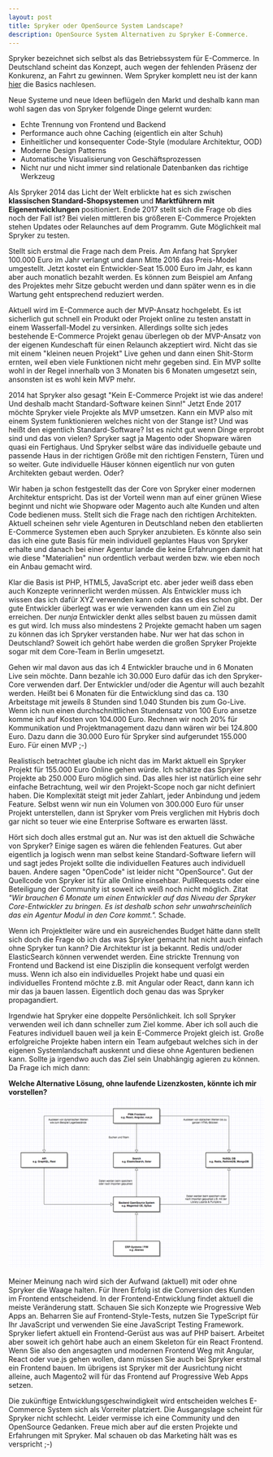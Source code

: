 ```yaml
---
layout: post
title: Spryker oder OpenSource System Landscape?
description: OpenSource System Alternativen zu Spryker E-Commerce.
---
```

Spryker bezeichnet sich selbst als das Betriebssystem für E-Commerce. In Deutschland scheint das Konzept, auch wegen der
fehlenden Präsenz der Konkurenz, an Fahrt zu gewinnen. Wem Spryker komplett neu ist der kann [hier](http://etailment.de/news/stories/Spryker-Die-wichtigsten-Antworten-zur-hippen-Software-2951) die Basics nachlesen.

Neue Systeme und neue Ideen beflügeln den Markt und deshalb kann man wohl sagen das von Spryker folgende Dinge gelernt wurden:
* Echte Trennung von Frontend und Backend
* Performance auch ohne Caching (eigentlich ein alter Schuh)
* Einheitlicher und konsequenter Code-Style (modulare Architektur, OOD)
* Moderne Design Patterns
* Automatische Visualisierung von Geschäftsprozessen
* Nicht nur und nicht immer sind relationale Datenbanken das richtige Werkzeug

Als Spryker 2014 das Licht der Welt erblickte hat es sich zwischen **klassischen Standard-Shopsystemen** und **Marktführern
mit Eigenentwicklungen** positioniert. Ende 2017 stellt sich die Frage ob dies noch der Fall ist? Bei vielen mittleren bis größeren
E-Commerce Projekten stehen Updates oder Relaunches auf dem Programm. Gute Möglichkeit mal Spryker zu testen.

Stellt sich erstmal die Frage nach dem Preis. Am Anfang hat Spryker 100.000 Euro im Jahr verlangt und dann Mitte 2016 das
Preis-Model umgestellt. Jetzt kostet ein Entwickler-Seat 15.000 Euro im Jahr, es kann aber auch monatlich bezahlt werden.
Es können zum Beispiel am Anfang des Projektes mehr Sitze gebucht werden und dann später wenn es in die Wartung geht 
entsprechend reduziert werden. 

Aktuell wird im E-Commerce auch der MVP-Ansatz hochgelebt. Es ist sicherlich gut schnell ein Produkt oder Projekt online zu testen
anstatt in einem Wasserfall-Model zu versinken. Allerdings sollte sich jedes bestehende E-Commerce Projekt genau überlegen ob der 
MVP-Ansatz von der eigenen Kundeschaft für einen Relaunch akzeptiert wird. Nicht das sie mit einem "kleinen neuen Projekt" 
Live gehen und dann einen Shit-Storm ernten, weil eben viele Funktionen nicht mehr gegeben sind. Ein MVP sollte wohl in der 
Regel innerhalb von 3 Monaten bis 6 Monaten umgesetzt sein, ansonsten ist es wohl kein MVP mehr.

2014 hat Spryker also gesagt "Kein E-Commerce Projekt ist wie das andere! Und deshalb macht Standard-Software keinen Sinn!"
Jetzt Ende 2017 möchte Spryker viele Projekte als MVP umsetzen. Kann ein MVP also mit einem System funktionieren welches nicht
von der Stange ist? Und was heißt den eigentlich Standard-Software? Ist es nicht gut wenn Dinge erprobt sind und das von vielen?
Spryker sagt ja Magento oder Shopware wären quasi ein Fertighaus. Und Spryker selbst wäre das individuelle gebaute und passende
Haus in der richtigen Größe mit den richtigen Fenstern, Türen und so weiter. Gute individuelle Häuser können eigentlich nur 
von guten Architekten gebaut werden. Oder?

Wir haben ja schon festgestellt das der Core von Spryker einer modernen Architektur entspricht. Das ist der Vorteil wenn
man auf einer grünen Wiese beginnt und nicht wie Shopware oder Magento auch alte Kunden und alten Code bedienen muss. Stellt
sich die Frage nach den richtigen Architekten. Aktuell scheinen sehr viele Agenturen in Deutschland neben den etablierten
E-Commerce Systemen eben auch Spryker anzubieten. Es könnte also sein das ich eine gute Basis für mein individuell geplantes
Haus von Spryker erhalte und danach bei einer Agentur lande die keine Erfahrungen damit hat wie diese "Materialien" nun 
ordentlich verbaut werden bzw. wie eben noch ein Anbau gemacht wird. 

Klar die Basis ist PHP, HTML5, JavaScript etc. aber jeder weiß dass eben auch Konzepte verinnerlicht werden müssen. Als 
Entwickler muss ich wissen das ich dafür XYZ verwenden kann oder das es dies schon gibt. Der gute Entwickler überlegt
was er wie verwenden kann um ein Ziel zu erreichen. Der *nunja* Entwickler denkt alles selbst bauen zu müssen damit es gut
wird. Ich muss also mindestens 2 Projekte gemacht haben um sagen zu können das ich Spryker verstanden habe. Nur wer hat das
schon in Deutschland? Soweit ich gehört habe werden die großen Spryker Projekte sogar mit dem Core-Team in Berlin umgesetzt.

Gehen wir mal davon aus das ich 4 Entwickler brauche und in 6 Monaten Live sein möchte. Dann bezahle ich 30.000 Euro dafür
das ich den Spryker-Core verwenden darf. Der Entwickler und/oder die Agentur will auch bezahlt werden. Heißt bei 6 Monaten
für die Entwicklung sind das ca. 130 Arbeitstage mit jeweils 8 Stunden sind 1.040 Stunden bis zum Go-Live. Wenn ich nun
einen durchschnittlichen Stundensatz von 100 Euro ansetze komme ich auf Kosten von 104.000 Euro. Rechnen wir noch 20% für 
Kommunikation und Projektmanagement dazu dann wären wir bei 124.800 Euro. Dazu dann die 30.000 Euro für Spryker sind 
aufgerundet 155.000 Euro. Für einen MVP ;-)

Realistisch betrachtet glaube ich nicht das im Markt aktuell ein Spryker Projekt für 155.000 Euro Online gehen würde. Ich schätze
das Spryker Projekte ab 250.000 Euro möglich sind. Das alles hier ist natürlich eine sehr einfache Betrachtung, weil wir 
den Projekt-Scope noch gar nicht definiert haben. Die Komplexität steigt mit jeder Zahlart, jeder Anbindung und jedem Feature. 
Selbst wenn wir nun ein Volumen von 300.000 Euro für unser Projekt unterstellen, dann ist Spryker vom Preis verglichen mit
Hybris doch gar nicht so teuer wie eine Enterprise Software es erwarten lässt.

Hört sich doch alles erstmal gut an. Nur was ist den aktuell die Schwäche von Spryker? Einige sagen es wären die fehlenden
Features. Gut aber eigentlich ja logisch wenn man selbst keine Standard-Software liefern will und sagt jedes Projekt sollte
die individuellen Features auch individuell bauen. Andere sagen "OpenCode" ist leider nicht "OpenSource". Gut der Quellcode
von Spryker ist für alle Online einsehbar. PullRequests oder eine Beteiligung der Community ist soweit ich weiß noch nicht
möglich. Zitat *"Wir brauchen 6 Monate um einen Entwickler auf das Niveau der Spryker Core-Entwickler zu bringen. Es ist deshalb 
schon sehr unwahrscheinlich das ein Agentur Modul in den Core kommt.".* Schade.

Wenn ich Projektleiter wäre und ein ausreichendes Budget hätte dann stellt sich doch die Frage ob ich das was Spryker gemacht hat
nicht auch einfach ohne Spryker tun kann? Die Architektur ist ja bekannt. Redis und/oder ElasticSearch können verwendet werden.
Eine strickte Trennung von Frontend und Backend ist eine Disziplin die konsequent verfolgt werden muss. Wenn ich also ein
individuelles Projekt habe und quasi ein individuelles Frontend möchte z.B. mit Angular oder React, dann kann ich mir 
das ja bauen lassen. Eigentlich doch genau das was Spryker propagandiert.

Irgendwie hat Spryker eine doppelte Persönlichkeit. Ich soll Spryker verwenden weil ich dann schneller zum Ziel komme.
Aber ich soll auch die Features individuell bauen weil ja kein E-Commerce Projekt gleich ist. Große erfolgreiche Projekte 
haben intern ein Team aufgebaut welches sich in der eigenen Systemlandschaft auskennt und diese ohne Agenturen bedienen kann.
Sollte ja irgendwo auch das Ziel sein Unabhängig agieren zu können. Da Frage ich mich dann:

**Welche Alternative Lösung, ohne laufende Lizenzkosten, könnte ich mir vorstellen?**
![OpenSource system landscape](https://raw.githubusercontent.com/bjoern-flagbit/brocksinet.github.io/master/images/_posts/open-source-system-landscape.png "OpenSource system landscape")

Meiner Meinung nach wird sich der Aufwand (aktuell) mit oder ohne Spryker die Waage halten. Für Ihren Erfolg ist die Conversion des
Kunden im Frontend entscheidend. In der Frontend-Entwicklung findet aktuell die meiste Veränderung statt. Schauen Sie sich
Konzepte wie Progressive Web Apps an. Beharren Sie auf Frontend-Style-Tests, nutzen Sie TypeScript für Ihr JavaScript
und verwenden Sie eine JavaScript Testing Framework. Spryker liefert aktuell ein Frontend-Gerüst aus was auf PHP baisert.
Arbeitet aber soweit ich gehört habe auch an einem Skeleton für ein React Frontend. Wenn Sie also den angesagten und modernen 
Frontend Weg mit Angular, React oder vue.js gehen wollen, dann müssen Sie auch bei Spryker erstmal ein Frontend bauen. 
Im übrigens ist Spryker mit der Ausrichtung nicht alleine, auch Magento2 will für das Frontend auf Progressive Web Apps setzen.

Die zukünftige Entwicklungsgeschwindigkeit wird entscheiden welches E-Commerce System sich als Vorreiter platziert.
Die Ausgangslage scheint für Spryker nicht schlecht. Leider vermisse ich eine Community und den OpenSource Gedanken.
Freue mich aber auf die ersten Projekte und Erfahrungen mit Spryker. Mal schauen ob das Marketing hält was es verspricht ;-)
